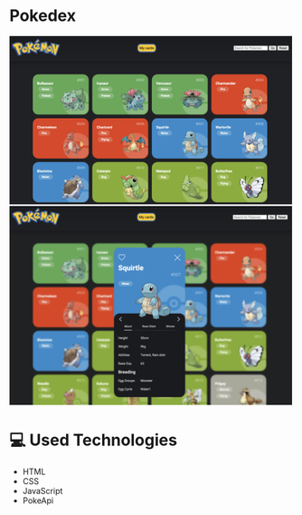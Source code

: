 # Pokedex
<img src="projectImages/mainPage.png" width="500" height="auto">
<img src="projectImages/singleCard.png" width="500" height="auto">

# 💻 Used Technologies
- HTML 
- CSS 
- JavaScript
- PokeApi


